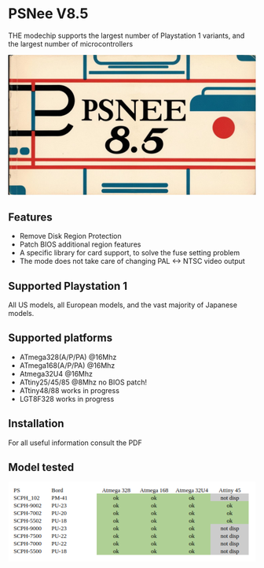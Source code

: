 # PSNee V8.5
THE modechip supports the largest number of Playstation 1 variants, and the largest number of microcontrollers

![Logo](images/PSNee_V8_logo.png)

## Features
- Remove Disk Region Protection
- Patch BIOS additional region features
- A specific library for card support, to solve the fuse setting problem
- The mode does not take care of changing PAL <-> NTSC video output

## Supported Playstation 1
All US models, all European models, and the vast majority of Japanese models.

## Supported platforms
- ATmega328(A/P/PA) @16Mhz  
- ATmega168(A/P/PA) @16Mhz
- Atmega32U4        @16Mhz
- ATtiny25/45/85    @8Mhz no BIOS patch!
- ATtiny48/88       works in progress
- LGT8F328          works in progress

## Installation
For all useful information consult the PDF

## Model tested
![test](images/model_tested.png)
